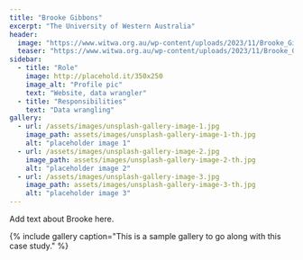 ```yaml
---
title: "Brooke Gibbons"
excerpt: "The University of Western Australia"
header:
  image: "https://www.witwa.org.au/wp-content/uploads/2023/11/Brooke_Gibbons-400x400.png"
  teaser: "https://www.witwa.org.au/wp-content/uploads/2023/11/Brooke_Gibbons-400x400.png"
sidebar:
  - title: "Role"
    image: http://placehold.it/350x250
    image_alt: "Profile pic"
    text: "Website, data wrangler"
  - title: "Responsibilities"
    text: "Data wrangling"
gallery:
  - url: /assets/images/unsplash-gallery-image-1.jpg
    image_path: assets/images/unsplash-gallery-image-1-th.jpg
    alt: "placeholder image 1"
  - url: /assets/images/unsplash-gallery-image-2.jpg
    image_path: assets/images/unsplash-gallery-image-2-th.jpg
    alt: "placeholder image 2"
  - url: /assets/images/unsplash-gallery-image-3.jpg
    image_path: assets/images/unsplash-gallery-image-3-th.jpg
    alt: "placeholder image 3"
---
```


Add text about Brooke here.

{% include gallery caption="This is a sample gallery to go along with this case study." %}

